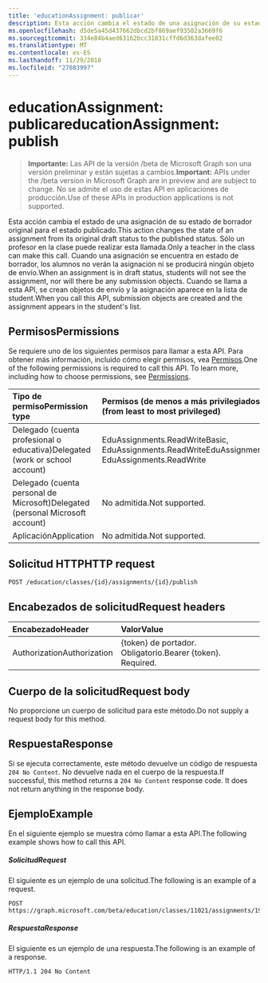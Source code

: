 ```yaml
---
title: 'educationAssignment: publicar'
description: Esta acción cambia el estado de una asignación de su estado de borrador original para el estado publicado. Sólo un profesor en la clase puede realizar esta llamada. Cuando una asignación se encuentra en estado de borrador, los alumnos no verán la asignación ni se producirá ningún objeto de envío. Cuando se llama a esta API, se crean objetos de envío y la asignación aparece en la lista de student.
ms.openlocfilehash: d5de5a45d437662dbcd2bf869aef93502a3669f6
ms.sourcegitcommit: 334e84b4aed63162bcc31831cffd6d363dafee02
ms.translationtype: MT
ms.contentlocale: es-ES
ms.lasthandoff: 11/29/2018
ms.locfileid: "27083997"
---
```

# <a name="educationassignment-publish"></a><span data-ttu-id="882d7-106">educationAssignment: publicar</span><span class="sxs-lookup"><span data-stu-id="882d7-106">educationAssignment: publish</span></span>

> <span data-ttu-id="882d7-107">**Importante:** Las API de la versión /beta de Microsoft Graph son una versión preliminar y están sujetas a cambios.</span><span class="sxs-lookup"><span data-stu-id="882d7-107">**Important:** APIs under the /beta version in Microsoft Graph are in preview and are subject to change.</span></span> <span data-ttu-id="882d7-108">No se admite el uso de estas API en aplicaciones de producción.</span><span class="sxs-lookup"><span data-stu-id="882d7-108">Use of these APIs in production applications is not supported.</span></span>

<span data-ttu-id="882d7-109">Esta acción cambia el estado de una asignación de su estado de borrador original para el estado publicado.</span><span class="sxs-lookup"><span data-stu-id="882d7-109">This action changes the state of an assignment from its original draft status to the published status.</span></span> <span data-ttu-id="882d7-110">Sólo un profesor en la clase puede realizar esta llamada.</span><span class="sxs-lookup"><span data-stu-id="882d7-110">Only a teacher in the class can make this call.</span></span> <span data-ttu-id="882d7-111">Cuando una asignación se encuentra en estado de borrador, los alumnos no verán la asignación ni se producirá ningún objeto de envío.</span><span class="sxs-lookup"><span data-stu-id="882d7-111">When an assignment is in draft status, students will not see the assignment, nor will there be any submission objects.</span></span> <span data-ttu-id="882d7-112">Cuando se llama a esta API, se crean objetos de envío y la asignación aparece en la lista de student.</span><span class="sxs-lookup"><span data-stu-id="882d7-112">When you call this API, submission objects are created and the assignment appears in the student's list.</span></span>

## <a name="permissions"></a><span data-ttu-id="882d7-113">Permisos</span><span class="sxs-lookup"><span data-stu-id="882d7-113">Permissions</span></span>
<span data-ttu-id="882d7-p104">Se requiere uno de los siguientes permisos para llamar a esta API. Para obtener más información, incluido cómo elegir permisos, vea [Permisos](/graph/permissions-reference).</span><span class="sxs-lookup"><span data-stu-id="882d7-p104">One of the following permissions is required to call this API. To learn more, including how to choose permissions, see [Permissions](/graph/permissions-reference).</span></span>

|<span data-ttu-id="882d7-116">Tipo de permiso</span><span class="sxs-lookup"><span data-stu-id="882d7-116">Permission type</span></span>      | <span data-ttu-id="882d7-117">Permisos (de menos a más privilegiados)</span><span class="sxs-lookup"><span data-stu-id="882d7-117">Permissions (from least to most privileged)</span></span>              |
|:--------------------|:---------------------------------------------------------|
|<span data-ttu-id="882d7-118">Delegado (cuenta profesional o educativa)</span><span class="sxs-lookup"><span data-stu-id="882d7-118">Delegated (work or school account)</span></span> |  <span data-ttu-id="882d7-119">EduAssignments.ReadWriteBasic, EduAssignments.ReadWrite</span><span class="sxs-lookup"><span data-stu-id="882d7-119">EduAssignments.ReadWriteBasic, EduAssignments.ReadWrite</span></span>  |
|<span data-ttu-id="882d7-120">Delegado (cuenta personal de Microsoft)</span><span class="sxs-lookup"><span data-stu-id="882d7-120">Delegated (personal Microsoft account)</span></span> |  <span data-ttu-id="882d7-121">No admitida.</span><span class="sxs-lookup"><span data-stu-id="882d7-121">Not supported.</span></span>  |
|<span data-ttu-id="882d7-122">Aplicación</span><span class="sxs-lookup"><span data-stu-id="882d7-122">Application</span></span> | <span data-ttu-id="882d7-123">No admitida.</span><span class="sxs-lookup"><span data-stu-id="882d7-123">Not supported.</span></span> | 

## <a name="http-request"></a><span data-ttu-id="882d7-124">Solicitud HTTP</span><span class="sxs-lookup"><span data-stu-id="882d7-124">HTTP request</span></span>
<!-- { "blockType": "ignored" } -->
```http
POST /education/classes/{id}/assignments/{id}/publish

```
## <a name="request-headers"></a><span data-ttu-id="882d7-125">Encabezados de solicitud</span><span class="sxs-lookup"><span data-stu-id="882d7-125">Request headers</span></span>
| <span data-ttu-id="882d7-126">Encabezado</span><span class="sxs-lookup"><span data-stu-id="882d7-126">Header</span></span>       | <span data-ttu-id="882d7-127">Valor</span><span class="sxs-lookup"><span data-stu-id="882d7-127">Value</span></span> |
|:---------------|:--------|
| <span data-ttu-id="882d7-128">Authorization</span><span class="sxs-lookup"><span data-stu-id="882d7-128">Authorization</span></span>  | <span data-ttu-id="882d7-p105">{token} de portador. Obligatorio.</span><span class="sxs-lookup"><span data-stu-id="882d7-p105">Bearer {token}. Required.</span></span>  |

## <a name="request-body"></a><span data-ttu-id="882d7-131">Cuerpo de la solicitud</span><span class="sxs-lookup"><span data-stu-id="882d7-131">Request body</span></span>
<span data-ttu-id="882d7-132">No proporcione un cuerpo de solicitud para este método.</span><span class="sxs-lookup"><span data-stu-id="882d7-132">Do not supply a request body for this method.</span></span>

## <a name="response"></a><span data-ttu-id="882d7-133">Respuesta</span><span class="sxs-lookup"><span data-stu-id="882d7-133">Response</span></span>
<span data-ttu-id="882d7-p106">Si se ejecuta correctamente, este método devuelve un código de respuesta `204 No Content`. No devuelve nada en el cuerpo de la respuesta.</span><span class="sxs-lookup"><span data-stu-id="882d7-p106">If successful, this method returns a `204 No Content` response code. It does not return anything in the response body.</span></span>

## <a name="example"></a><span data-ttu-id="882d7-136">Ejemplo</span><span class="sxs-lookup"><span data-stu-id="882d7-136">Example</span></span>
<span data-ttu-id="882d7-137">En el siguiente ejemplo se muestra cómo llamar a esta API.</span><span class="sxs-lookup"><span data-stu-id="882d7-137">The following example shows how to call this API.</span></span>
##### <a name="request"></a><span data-ttu-id="882d7-138">Solicitud</span><span class="sxs-lookup"><span data-stu-id="882d7-138">Request</span></span>
<span data-ttu-id="882d7-139">El siguiente es un ejemplo de una solicitud.</span><span class="sxs-lookup"><span data-stu-id="882d7-139">The following is an example of a request.</span></span>
<!-- {
  "blockType": "request",
  "name": "educationassignment_publish"
}-->
```http
POST https://graph.microsoft.com/beta/education/classes/11021/assignments/19002/publish
```

##### <a name="response"></a><span data-ttu-id="882d7-140">Respuesta</span><span class="sxs-lookup"><span data-stu-id="882d7-140">Response</span></span>
<span data-ttu-id="882d7-141">El siguiente es un ejemplo de una respuesta.</span><span class="sxs-lookup"><span data-stu-id="882d7-141">The following is an example of a response.</span></span> 

<!-- {
  "blockType": "response",
  "truncated": true,
  "@odata.type": "microsoft.graph.educationAssignment"
} -->
```http
HTTP/1.1 204 No Content
```

<!-- uuid: 8fcb5dbc-d5aa-4681-8e31-b001d5168d79
2015-10-25 14:57:30 UTC -->
<!-- {
  "type": "#page.annotation",
  "description": "educationAssignment: publish",
  "keywords": "",
  "section": "documentation",
  "tocPath": ""
}-->
